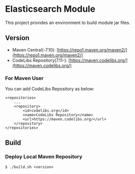 # Elasticsearch Module

This project provides an environment to build module jar files.

## Version

- Maven Central(-7.10): [https://repo1.maven.org/maven2/](https://repo1.maven.org/maven2/)
- CodeLibs Repository(7.11-): [https://maven.codelibs.org/](https://maven.codelibs.org/)

### For Maven User

You can add CodeLibs Repository as below:

```
<repositories>
    ...
	<repository>
		<id>codelibs.org</id>
		<name>CodeLibs Repository</name>
		<url>https://maven.codelibs.org/</url>
	</repository>
</repositories>
```

## Build

### Deploy Local Maven Repository

    $ ./build.sh <version>
